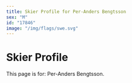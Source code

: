 ```yaml
---
title: Skier Profile for Per-Anders Bengtsson
sex: "M"
id: "17846"
image: "/img/flags/swe.svg" 
---
```


# Skier Profile

This page is for: Per-Anders Bengtsson.
    